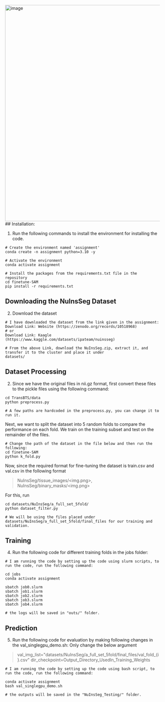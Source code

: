 <img width="704" alt="image" src="https://github.com/user-attachments/assets/0b5f117b-efaa-44a8-ae5b-2b73102c952c" />## Installation:

1. Run the following commands to install the environment for installing the code.

```shell
# Create the environment named 'assignment'
conda create -n assignment python=3.10 -y

# Activate the environment
conda activate assignment

# Install the packages from the requirements.txt file in the repository
cd finetune-SAM
pip install -r requirements.txt
```

## Downloading the NuInsSeg Dataset
2. Download the dataset

```shell
# I have downloaded the dataset from the link given in the assignment:
Download Link: Website (https://zenodo.org/records/10518968)
# or
Download Link: Kaagle (https://www.kaggle.com/datasets/ipateam/nuinsseg)

# From the above Link, download the NuInsSeg.zip, extract it, and transfer it to the cluster and place it under
datasets/
```

## Dataset Processing
2. Since we have the original files in nii.gz format, first convert these files to the pickle files using the following command:
```Shell
cd TransBTS/data
python preprocess.py

# A few paths are hardcoded in the preprocess.py, you can change it to run it.
```

Next, we want to split the dataset into 5 random folds to compare the performance on each fold. We train on the training subset and test on the remainder of the files.

```Shell
# Change the path of the dataset in the file below and then run the following:
cd finetune-SAM
python k_fold.py
```

Now, since the required format for fine-tuning the dataset is train.csv and val.csv in the following format
> NuInsSeg/tissue_images/<img.png>, NuInsSeg/binary_masks/<img.png>

For this, run
```Shell
cd datasets/NuInsSeg/a_full_set_5fold/
python dataset_filter.py

# We will be using the files placed under datasets/NuInsSeg/a_full_set_5fold/final_files for our training and validation.
```


## Training
4. Run the following code for different training folds in the jobs folder:

```shell
# I am running the code by setting up the code using slurm scripts, to run the code, run the following command:

cd jobs
conda activate assignment

sbatch job0.slurm
sbatch job1.slurm
sbatch job2.slurm
sbatch job3.slurm
sbatch job4.slurm

# the logs will be saved in "outs/" folder.
```

## Prediction
5. Run the following code for evaluation by making following changes in the val_singlegpu_demo.sh:
Only change the below argument

> val_img_list="datasets/NuInsSeg/a_full_set_5fold/final_files/val_fold_{i}.csv"
> dir_checkpoint=Output_Directory_UsedIn_Training_Weights

```shell
# I am running the code by setting up the code using bash script, to run the code, run the following command:

conda activate assignment
bash val_singlegpu_demo.sh

# the outputs will be saved in the "NuInsSeg_Testing/" folder.
```
